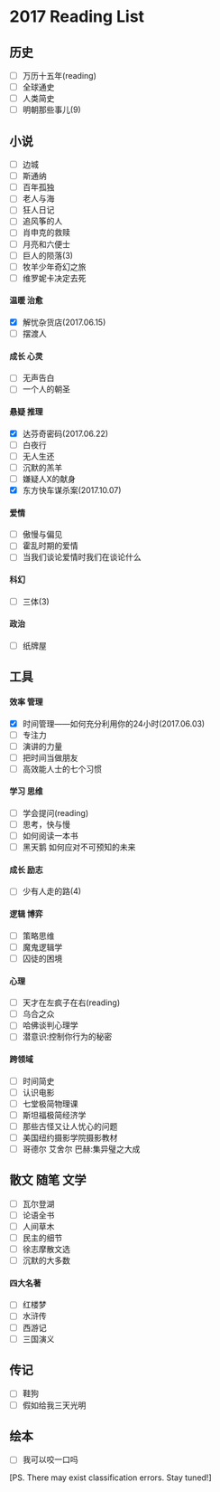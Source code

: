# 2017 Reading List
## 历史
- [ ] 万历十五年(reading)
- [ ] 全球通史
- [ ] 人类简史
- [ ] 明朝那些事儿(9)

## 小说
- [ ] 边城
- [ ] 斯通纳
- [ ] 百年孤独
- [ ] 老人与海
- [ ] 狂人日记
- [ ] 追风筝的人
- [ ] 肖申克的救赎
- [ ] 月亮和六便士
- [ ] 巨人的陨落(3)
- [ ] 牧羊少年奇幻之旅
- [ ] 维罗妮卡决定去死

#### 温暖 治愈
- [x] 解忧杂货店(2017.06.15)
- [ ] 摆渡人

#### 成长 心灵
- [ ] 无声告白
- [ ] 一个人的朝圣

#### 悬疑 推理
- [x] 达芬奇密码(2017.06.22)
- [ ] 白夜行
- [ ] 无人生还
- [ ] 沉默的羔羊
- [ ] 嫌疑人X的献身
- [x] 东方快车谋杀案(2017.10.07)

#### 爱情
- [ ] 傲慢与偏见
- [ ] 霍乱时期的爱情
- [ ] 当我们谈论爱情时我们在谈论什么

#### 科幻
- [ ] 三体(3)

#### 政治
- [ ] 纸牌屋

## 工具
#### 效率 管理
- [x] 时间管理——如何充分利用你的24小时(2017.06.03)
- [ ] 专注力
- [ ] 演讲的力量
- [ ] 把时间当做朋友
- [ ] 高效能人士的七个习惯

#### 学习 思维
- [ ] 学会提问(reading)
- [ ] 思考，快与慢
- [ ] 如何阅读一本书
- [ ] 黑天鹅 如何应对不可预知的未来

#### 成长 励志
- [ ] 少有人走的路(4)

#### 逻辑 博弈
- [ ] 策略思维
- [ ] 魔鬼逻辑学
- [ ] 囚徒的困境

#### 心理
- [ ] 天才在左疯子在右(reading)
- [ ] 乌合之众
- [ ] 哈佛谈判心理学
- [ ] 潜意识:控制你行为的秘密

#### 跨领域
- [ ] 时间简史
- [ ] 认识电影
- [ ] 七堂极简物理课
- [ ] 斯坦福极简经济学
- [ ] 那些古怪又让人忧心的问题
- [ ] 美国纽约摄影学院摄影教材
- [ ] 哥德尔 艾舍尔 巴赫:集异璧之大成

## 散文 随笔 文学
- [ ] 瓦尔登湖
- [ ] 论语全书
- [ ] 人间草木
- [ ] 民主的细节
- [ ] 徐志摩散文选
- [ ] 沉默的大多数

#### 四大名著
- [ ] 红楼梦
- [ ] 水浒传
- [ ] 西游记
- [ ] 三国演义

## 传记
- [ ] 鞋狗
- [ ] 假如给我三天光明

## 绘本
- [ ] 我可以咬一口吗

[PS. There may exist classification errors. Stay tuned!]
